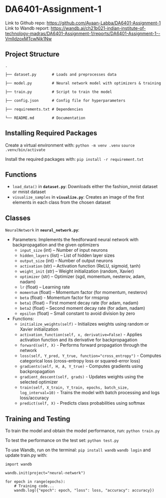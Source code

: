 # DA6401-Assignment-1
Link to Github repo: https://github.com/Ayaan-Labba/DA6401-Assignment-1
Link to Wandb report: https://wandb.ai/ch21b021-indian-institute-of-technology-madras/DA6401-Assignment-1/reports/DA6401-Assignment-1--VmlldzoxMTcwNjk1Nw


## Project Structure
```
.

├── dataset.py       # Loads and preprocesses data

├── model.py         # Neural network model with optimizers & training

├── train.py         # Script to train the model

├── config.json      # Config file for hyperparameters

├── requirements.txt # Dependencies

└── README.md        # Documentation
```


## Installing Required Packages

Create a virtual environment with:
`python -m venv .venv`
`source .venv/bin/activate`

Install the required packages with:
`pip install -r requirement.txt`


## Functions
- `load_data()` in **`dataset.py`**: Downloads either the fashion_mnist dataset or mnist dataset
- `visualize_samples` in **`visualize.py`**: Creates an image of the first elements in each class from the chosen dataset


## Classes
`NeuralNetwork` in **`neural_network.py`**:
- Parameters: Implements the feedforward neural network with backpropagation and the given optimizers
    - `input_size` (int) – Number of input neurons
    - `hidden_layers` (list) – List of hidden layer sizes
    - `output_size` (int) – Number of output neurons
    - `activation` (str) – Activation function (ReLU, sigmoid, tanh)
    - `weight_init` (str) – Weight initialization (random, Xavier)
    - `optimizer` (str) – Optimizer (sgd, momentum, nesterov, adam, nadam)
    - `lr` (float) – Learning rate
    - `momentum` (float) – Momentum factor (for momentum, nesterov)
    - `beta` (float) - Momentum factor for rmsprop
    - `beta1` (float) – First moment decay rate (for adam, nadam)
    - `beta2` (float) – Second moment decay rate (for adam, nadam)
    - `epsilon` (float) – Small constant to avoid division by zero
- Functions:
    - `initialize_weights(self)` - Initializes weights using random or Xavier initialization
    - `activation_function(self, x, derivative=False)` - Applies activation function and its derivative for backpropagation
    - `forward(self, X)` - Performs forward propagation through the network
    - `loss(self, Y_pred, Y_true, function="cross_entropy")` - Computes categorical loss (cross-entropy loss or squared-error loss)
    - `gradients(self, H, A, Y_true)` - Computes gradients using backpropagation
    - `gradient_descent(self, grads)` - Updates weights using the selected optimizer
    - `train(self, X_train, Y_train, epochs, batch_size, log_interval=10)` - Trains the model with batch processing and logs loss/accuracy
    - `predict(self, X)` - Predicts class probabilities using softmax


## Training and Testing
To train the model and obtain the model performance, run:
`python train.py`

To test the performance on the test set:
`python test.py`

To use Wandb, run on the terminal:
`pip install wandb`
`wandb login`
and update train.py with:

```
import wandb

wandb.init(project="neural-network")

for epoch in range(epochs):
    # Training code...
    wandb.log({"epoch": epoch, "loss": loss, "accuracy": accuracy})

```

